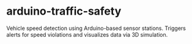 # arduino-traffic-safety
Vehicle speed detection using Arduino-based sensor stations. Triggers alerts for speed violations and visualizes data via 3D simulation.
